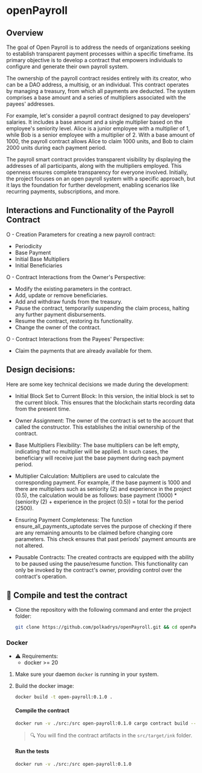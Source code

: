 # openPayroll

## Overview

The goal of Open Payroll is to address the needs of organizations seeking to establish transparent payment processes within a specific timeframe. Its primary objective is to develop a contract that empowers individuals to configure and generate their own payroll system.

The ownership of the payroll contract resides entirely with its creator, who can be a DAO address, a multisig, or an individual. This contract operates by managing a treasury, from which all payments are deducted. The system comprises a base amount and a series of multipliers associated with the payees' addresses.

For example, let's consider a payroll contract designed to pay developers' salaries. It includes a base amount and a single multiplier based on the employee's seniority level. Alice is a junior employee with a multiplier of 1, while Bob is a senior employee with a multiplier of 2. With a base amount of 1000, the payroll contract allows Alice to claim 1000 units, and Bob to claim 2000 units during each payment period.

The payroll smart contract provides transparent visibility by displaying the addresses of all participants, along with the multipliers employed. This openness ensures complete transparency for everyone involved. Initially, the project focuses on an open payroll system with a specific approach, but it lays the foundation for further development, enabling scenarios like recurring payments, subscriptions, and more.

## Interactions and Functionality of the Payroll Contract

O - Creation Parameters for creating a new payroll contract:

- Periodicity
- Base Payment
- Initial Base Multipliers
- Initial Beneficiaries

O - Contract Interactions from the Owner's Perspective:

- Modify the existing parameters in the contract.
- Add, update or remove beneficiaries.
- Add and withdraw funds from the treasury.
- Pause the contract, temporarily suspending the claim process,  halting any further payment disbursements.
- Resume the contract, restoring its functionality.
- Change the owner of the contract.

O - Contract Interactions from the Payees' Perspective:

- Claim the payments that are already available for them.

## Design decisions:

Here are some key technical decisions we made during the development:

- Initial Block Set to Current Block: In this version, the initial block is set to the current block. This ensures that the blockchain starts recording data from the present time.

- Owner Assignment: The owner of the contract is set to the account that called the constructor. This establishes the initial ownership of the contract.

- Base Multipliers Flexibility: The base multipliers can be left empty, indicating that no multiplier will be applied. In such cases, the beneficiary will receive just the base payment during each payment period.

- Multiplier Calculation: Multipliers are used to calculate the corresponding payment. For example, if the base payment is 1000 and there are multipliers such as seniority (2) and experience in the project (0.5), the calculation would be as follows: base payment (1000) * (seniority (2) + experience in the project (0.5)) = total for the period (2500).

- Ensuring Payment Completeness: The function ensure_all_payments_uptodate serves the purpose of checking if there are any remaining amounts to be claimed before changing core parameters. This check ensures that past periods' payment amounts are not altered.

- Pausable Contracts: The created contracts are equipped with the ability to be paused using the pause/resume function. This functionality can only be invoked by the contract's owner, providing control over the contract's operation.


## 🚀 Compile and test the contract

- Clone the repository with the following command and enter the project folder:

    ```bash
    git clone https://github.com/polkadrys/openPayroll.git && cd openPayroll
    ```

### Docker

- ⚠️ Requirements:
  - docker >= 20

1. Make sure your daemon `docker` is running in your system.

2. Build the docker image:

    ```bash
    docker build -t open-payroll:0.1.0 .
    ```

    #### Compile the contract

    ```bash
    docker run -v ./src:/src open-payroll:0.1.0 cargo contract build --release
    ```
    
    > 🔍 You will find the contract artifacts in the `src/target/ink` folder. 

    #### Run the tests
 
    ```bash
    docker run -v ./src:/src open-payroll:0.1.0
    ```
